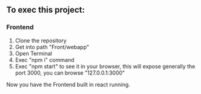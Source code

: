 ## To exec this project:

### Frontend
1. Clone the repository
2. Get into path "Front/webapp"
3. Open Terminal
4. Exec "npm i" command
5. Exec "npm start" to see it in your browser, this will expose generally the port 3000, you can browse "127.0.0.1:3000"

Now you have the Frontend built in react running.
